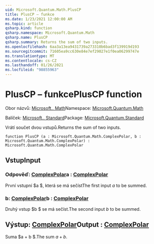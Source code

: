 ```yaml
---
uid: Microsoft.Quantum.Math.PlusCP
title: PlusCP – funkce
ms.date: 1/23/2021 12:00:00 AM
ms.topic: article
qsharp.kind: function
qsharp.namespace: Microsoft.Quantum.Math
qsharp.name: PlusCP
qsharp.summary: Returns the sum of two inputs.
ms.openlocfilehash: 6aa3a13ea9431739a273310b6bad3f139919d193
ms.sourcegitcommit: 71605ea9cc630e84e7ef29027e1f0ea06299747e
ms.translationtype: MT
ms.contentlocale: cs-CZ
ms.lasthandoff: 01/26/2021
ms.locfileid: "98855963"
---
```

# <a name="pluscp-function"></a><span data-ttu-id="8b1b4-102">PlusCP – funkce</span><span class="sxs-lookup"><span data-stu-id="8b1b4-102">PlusCP function</span></span>

<span data-ttu-id="8b1b4-103">Obor názvů: [Microsoft.. Math](xref:Microsoft.Quantum.Math)</span><span class="sxs-lookup"><span data-stu-id="8b1b4-103">Namespace: [Microsoft.Quantum.Math](xref:Microsoft.Quantum.Math)</span></span>

<span data-ttu-id="8b1b4-104">Balíček: [Microsoft.. Standard](https://nuget.org/packages/Microsoft.Quantum.Standard)</span><span class="sxs-lookup"><span data-stu-id="8b1b4-104">Package: [Microsoft.Quantum.Standard](https://nuget.org/packages/Microsoft.Quantum.Standard)</span></span>


<span data-ttu-id="8b1b4-105">Vrátí součet dvou vstupů.</span><span class="sxs-lookup"><span data-stu-id="8b1b4-105">Returns the sum of two inputs.</span></span>

```qsharp
function PlusCP (a : Microsoft.Quantum.Math.ComplexPolar, b : Microsoft.Quantum.Math.ComplexPolar) : Microsoft.Quantum.Math.ComplexPolar
```


## <a name="input"></a><span data-ttu-id="8b1b4-106">Vstup</span><span class="sxs-lookup"><span data-stu-id="8b1b4-106">Input</span></span>

### <a name="a--complexpolar"></a><span data-ttu-id="8b1b4-107">Odpověď: [ComplexPolar](xref:Microsoft.Quantum.Math.ComplexPolar)</span><span class="sxs-lookup"><span data-stu-id="8b1b4-107">a : [ComplexPolar](xref:Microsoft.Quantum.Math.ComplexPolar)</span></span>

<span data-ttu-id="8b1b4-108">První vstupní $a $, která se má sečíst</span><span class="sxs-lookup"><span data-stu-id="8b1b4-108">The first input $a$ to be summed.</span></span>


### <a name="b--complexpolar"></a><span data-ttu-id="8b1b4-109">b: [ComplexPolar](xref:Microsoft.Quantum.Math.ComplexPolar)</span><span class="sxs-lookup"><span data-stu-id="8b1b4-109">b : [ComplexPolar](xref:Microsoft.Quantum.Math.ComplexPolar)</span></span>

<span data-ttu-id="8b1b4-110">Druhý vstup $b $ se má sečíst.</span><span class="sxs-lookup"><span data-stu-id="8b1b4-110">The second input $b$ to be summed.</span></span>



## <a name="output--complexpolar"></a><span data-ttu-id="8b1b4-111">Výstup: [ComplexPolar](xref:Microsoft.Quantum.Math.ComplexPolar)</span><span class="sxs-lookup"><span data-stu-id="8b1b4-111">Output : [ComplexPolar](xref:Microsoft.Quantum.Math.ComplexPolar)</span></span>

<span data-ttu-id="8b1b4-112">Suma $a + b $.</span><span class="sxs-lookup"><span data-stu-id="8b1b4-112">The sum $a + b$.</span></span>